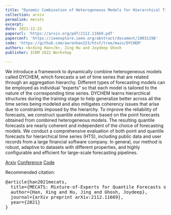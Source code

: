 ```yaml
---
title: "Dynamic Combination of Heterogeneous Models for Hierarchical Time Series"
collection: arxiv
permalink: mecats
excerpt: 
date: 2021-12-22
paperurl: 'https://arxiv.org/pdf/2112.11669.pdf'
paperconf: 'https://ieeexplore.ieee.org/abstract/document/10031198'
code: 'https://github.com/aaronhan223/htsf/tree/main/DYCHEM'
authors: <b>Xing Han</b>, Jing Hu and Joydeep Ghosh
publisher: ICDM 2022 Workshop

---
```

We introduce a framework to dynamically combine heterogeneous models called DYCHEM, which forecasts a set of time series that are related through an aggregation hierarchy. Different types of forecasting models can be employed as individual “experts” so that each model is tailored to the nature of the corresponding time series. DYCHEM learns hierarchical structures during the training stage to help generalize better across all the time series being modeled and also mitigates coherency issues that arise due to constraints imposed by the hierarchy. To improve the reliability of forecasts, we construct quantile estimations based on the point forecasts obtained from combined heterogeneous models. The resulting quantile forecasts are nearly coherent and independent of the choice of forecasting models. We conduct a comprehensive evaluation of both point and quantile forecasts for hierarchical time series (HTS), including public data and user records from a large financial software company. In general, our method is robust, adaptive to datasets with different properties, and highly configurable and efficient for large-scale forecasting pipelines.


[Arxiv](https://arxiv.org/pdf/2112.11669.pdf) [Conference](https://ieeexplore.ieee.org/abstract/document/10031198) [Code](https://github.com/aaronhan223/htsf/tree/main/DYCHEM)

Recommended citation:
<pre>
@article{han2021mecats,
  title={MECATS: Mixture-of-Experts for Quantile Forecasts of Aggregated Time Series},
  author={Han, Xing and Hu, Jing and Ghosh, Joydeep},
  journal={arXiv preprint arXiv:2112.11669},
  year={2021}
}
</pre>